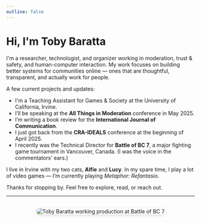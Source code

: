 ```yaml
---
outline: false
---
```


# Hi, I'm Toby Baratta

I'm a researcher, technologist, and organizer working in moderation, trust & safety, and human-computer interaction. My work focuses on building better systems for communities online — ones that are thoughtful, transparent, and actually work for people.

A few current projects and updates:

- I'm a Teaching Assistant for Games & Society at the University of California, Irvine.
- I’ll be speaking at the **All Things in Moderation** conference in May 2025.
- I’m writing a book review for the **International Journal of Communication**.
- I just got back from the **CRA-IDEALS** conference at the beginning of April 2025.
- I recently was the Technical Director for **Battle of BC 7**, a major fighting game tournament in Vancouver, Canada. (I was the voice in the commentators' ears.)

I live in Irvine with my two cats, **Alfie** and **Lucy**. In my spare time, I play a lot of video games — I’m currently playing _Metaphor: Refantasio_.

Thanks for stopping by. Feel free to explore, read, or reach out.

---

<div style="text-align: center; margin-top: 2rem;">
  <img src="/images/toby-bobc7.jpg" alt="Toby Baratta working production at Battle of BC 7" style="max-width: 100%; height: auto; border-radius: 8px; box-shadow: 0 2px 8px rgba(0, 0, 0, 0.15);" loading="lazy" />
</div>
